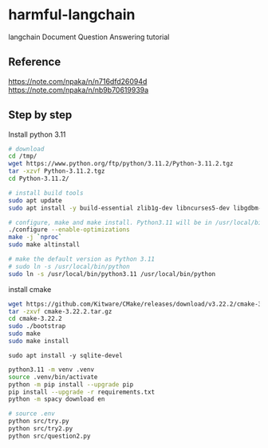 # harmful-langchain

langchain Document Question Answering tutorial

## Reference

<https://note.com/npaka/n/n716dfd26094d>
<https://note.com/npaka/n/nb9b70619939a>

## Step by step

Install python 3.11

```bash
# download
cd /tmp/
wget https://www.python.org/ftp/python/3.11.2/Python-3.11.2.tgz
tar -xzvf Python-3.11.2.tgz
cd Python-3.11.2/

# install build tools
sudo apt update
sudo apt install -y build-essential zlib1g-dev libncurses5-dev libgdbm-dev libnss3-dev libssl-dev libreadline-dev libffi-dev checkinstall 

# configure, make and make install. Python3.11 will be in /usr/local/bin/python3.11
./configure --enable-optimizations
make -j `nproc`
sudo make altinstall

# make the default version as Python 3.11
# sudo ln -s /usr/local/bin/python
sudo ln -s /usr/local/bin/python3.11 /usr/local/bin/python
```

install cmake

```bash
wget https://github.com/Kitware/CMake/releases/download/v3.22.2/cmake-3.22.2.tar.gz
tar -zxvf cmake-3.22.2.tar.gz
cd cmake-3.22.2
sudo ./bootstrap
sudo make
sudo make install
```

```
sudo apt install -y sqlite-devel
```

```bash
python3.11 -m venv .venv
source .venv/bin/activate
python -m pip install --upgrade pip
pip install --upgrade -r requirements.txt
python -m spacy download en
```

```bash
# source .env
python src/try.py
python src/try2.py
python src/question2.py
```
